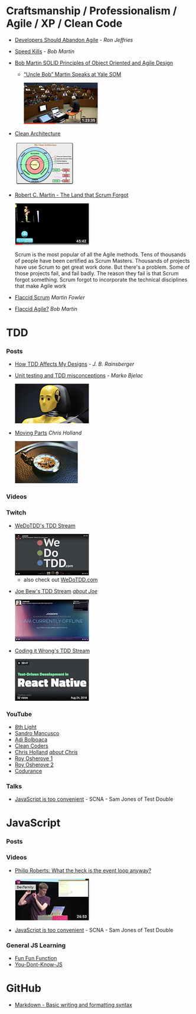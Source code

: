 # Craftsmanship / Professionalism / Agile / XP / Clean Code
- [Developers Should Abandon Agile](https://ronjeffries.com/articles/018-01ff/abandon-1/) - *Ron Jeffries*
- [Speed Kills](https://sites.google.com/site/unclebobconsultingllc/speed-kills) - *Bob Martin*
- [Bob Martin SOLID Principles of Object Oriented and Agile Design](https://www.youtube.com/watch?v=TMuno5RZNeE&t=2180s)
    - [“Uncle Bob” Martin Speaks at Yale SOM](https://som.yale.edu/news/2014/09/uncle-bob-martin-speaks-yale-som)

      <a href="https://www.youtube.com/watch?v=TMuno5RZNeE&t=2180s" target="blank"><img src="images/solid-yale.png" width="200" height="112" title="Land That Scrum Forgot Keynote"></a>

- [Clean Architecture](https://8thlight.com/blog/uncle-bob/2012/08/13/the-clean-architecture)

    <img src="images/clean-architecture.jpg" width="160" height="118" title="Land That Scrum Forgot Keynote">

- [Robert C. Martin - The Land that Scrum Forgot](https://www.youtube.com/watch?v=hG4LH6P8Syk)

    <img src="images/land-that-scrum-forgot.png" width="200" height="113" title="Land That Scrum Forgot Keynote">

    Scrum is the most popular of all the Agile methods. Tens of thousands of people have been certified as Scrum Masters. Thousands of projects have use Scrum to get great work done. But there's a problem. Some of those projects fail, and fail badly. The reason they fail is that Scrum forgot something. Scrum forgot to incorporate the technical disciplines that make Agile work
- [Flaccid Scrum](https://martinfowler.com/bliki/FlaccidScrum.html) *Martin Fowler*
- [Flaccid Agile?](https://medium.com/@marko.bjelac/flaccid-agile-308be2982174) *Bob Martin*

# TDD

### Posts
- [How TDD Affects My Designs](https://blog.thecodewhisperer.com/permalink/how-tdd-affects-my-designs) - *J. B. Rainsberger*
- [Unit testing and TDD misconceptions](https://www.linkedin.com/pulse/unit-testing-tdd-misconceptions-marko-bjelac) - *Marko Bjelac*

    <img src="images/tdd-misconceptions.png" width="200" height="107" title="Land That Scrum Forgot Keynote">

- [Moving Parts](http://bit.ly/parts-moving) *Chris Holland*

    <img src="images/tdd-moving-parts.png" width="170" height="114" title="Moving Parts">

### Videos


### Twitch
- [WeDoTDD's TDD Stream](https://www.twitch.tv/wedotdd)

    <img src="images/we-do-tdd-twitch.png" width="200" height="112" title="Moving Parts">

    - also check out [WeDoTDD.com](WeDoTDD.com)



- [Joe Bew's TDD Stream](https://www.twitch.tv/joebew42) <span style="font-size: 10">*[about Joe](https://joebew42.github.io/twitch/about/)*</a>

    <img src="images/joe-twitch.png" width="200" height="113" title="Moving Parts">

- [Coding it Wrong's TDD Stream](https://www.twitch.tv/videos/295562825)

    <img src="images/coding-it-wrong.png" width="200" height="113" title="Moving Parts">
### YouTube

- [8th Light](https://www.youtube.com/channel/UClJNsSHF9yR-MU4v-VosZ1A/videos)
- [Sandro Mancusco](https://www.youtube.com/user/sandromancuso/videos)
- [Adi Bolboaca](https://www.youtube.com/channel/UC7H7P2tu2i3Wnz-ZBdnO13Q)
- [Clean Coders](https://www.youtube.com/user/cleancoders/videos)
- [Chris Holland](https://www.youtube.com/channel/UCtGq0kpqgpc83ShN_rZQFbA) <span style="font-size: 10">*[about Chris](https://twitter.com/chrisholland)*</a>
- [Roy Osherove 1](https://www.youtube.com/channel/UCM9Jz0z1IXlgGy_CY3wGRWA)
- [Roy Osherove 2](https://www.youtube.com/channel/UCuDFkDK8Y_CQFV2zPHfhWIQ?pbjreload=10)
- [Codurance](https://www.youtube.com/channel/UCacyhBPMQpC4Vi-WqtrRpBw)

### Talks
- [JavaScript is too convenient](https://vimeo.com/267418198?activityReferer=1) -  SCNA - Sam Jones of Test Double

# JavaScript
### Posts
### Videos
- [Philip Roberts: What the heck is the event loop anyway?](https://www.youtube.com/watch?v=8aGhZQkoFbQ)

    <img src="images/what-is-the-js-even-loop.png" width="200" height="113" title="Land That Scrum Forgot Keynote">
- [JavaScript is too convenient](https://vimeo.com/267418198?activityReferer=1) -  SCNA - Sam Jones of Test Double

### General JS Learning
- [Fun Fun Function](https://www.youtube.com/channel/UCO1cgjhGzsSYb1rsB4bFe4Q)
- [You-Dont-Know-JS](https://github.com/getify/You-Dont-Know-JS)
# GitHub
- [Markdown - Basic writing and formatting syntax](https://help.github.com/articles/basic-writing-and-formatting-syntax/)



